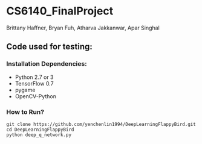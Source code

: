 # CS6140_FinalProject
Brittany Haffner, Bryan Fuh, Atharva Jakkanwar, Apar Singhal

## Code used for testing:

### Installation Dependencies:
* Python 2.7 or 3
* TensorFlow 0.7
* pygame
* OpenCV-Python

### How to Run?
```
git clone https://github.com/yenchenlin1994/DeepLearningFlappyBird.git
cd DeepLearningFlappyBird
python deep_q_network.py
```

